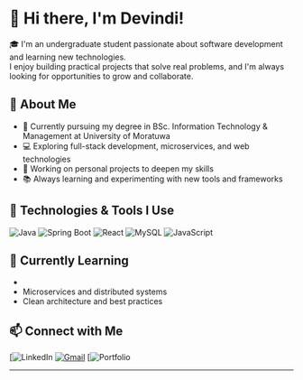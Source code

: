 
# 👋 Hi there, I'm Devindi!

🎓 I'm an undergraduate student passionate about software development and learning new technologies.  
I enjoy building practical projects that solve real problems, and I'm always looking for opportunities to grow and collaborate.

## 🚀 About Me
- 🏫 Currently pursuing my degree in BSc. Information Technology & Management at University of Moratuwa
- 💻 Exploring full-stack development, microservices, and web technologies
- 🔭 Working on personal projects to deepen my skills
- 📚 Always learning and experimenting with new tools and frameworks


## 🔧 Technologies & Tools I Use
![Java](https://img.shields.io/badge/Java-ED8B00?style=for-the-badge&logo=java&logoColor=white)
![Spring Boot](https://img.shields.io/badge/SpringBoot-6DB33F?style=for-the-badge&logo=spring&logoColor=white)
![React](https://img.shields.io/badge/React-20232A?style=for-the-badge&logo=react&logoColor=61DAFB)
![MySQL](https://img.shields.io/badge/MySQL-00758F?style=for-the-badge&logo=mysql&logoColor=white)
![JavaScript](https://img.shields.io/badge/JavaScript-F7DF1E?style=for-the-badge&logo=javascript&logoColor=black)


## 🌱 Currently Learning
- 
- Microservices and distributed systems
- Clean architecture and best practices


## 📫 Connect with Me
[![LinkedIn](https://www.linkedin.com/in/devindi-peiris-2698b4271?original_referer=)
[![Gmail](https://img.shields.io/badge/Email-D14836?style=for-the-badge&logo=gmail&logoColor=white)](mailto:prasadinipeiris21@gmail.com)
[![Portfolio](https://devindipeiris.github.io/devindi_peiris)

---


  


<!--
**DevindiPeiris/DevindiPeiris** is a ✨ _special_ ✨ repository because its `README.md` (this file) appears on your GitHub profile.

Here are some ideas to get you started:

- 🔭 I’m currently working on ...
- 🌱 I’m currently learning ...
- 👯 I’m looking to collaborate on ...
- 🤔 I’m looking for help with ...
- 💬 Ask me about ...
- 📫 How to reach me: ...
- 😄 Pronouns: ...
- ⚡ Fun fact: ...
-->
